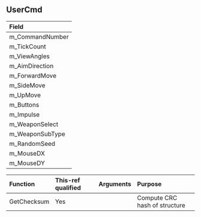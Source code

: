 ## UserCmd

| Field |
| :-- |
| m_CommandNumber |
| m_TickCount |
| m_ViewAngles |
| m_AimDirection |
| m_ForwardMove |
| m_SideMove |
| m_UpMove |
| m_Buttons |
| m_Impulse |
| m_WeaponSelect |
| m_WeaponSubType |
| m_RandomSeed |
| m_MouseDX |
| m_MouseDY |

| Function | This-ref qualified | Arguments | Purpose |
| :-- | :-- | :-- | :-- |
| GetChecksum | Yes | | Compute CRC hash of structure |